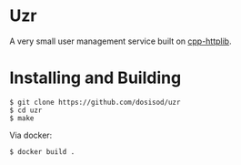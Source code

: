 # Uzr

A very small user management service built on [cpp-httplib](https://github.com/yhirose/cpp-httplib).

# Installing and Building

```
$ git clone https://github.com/dosisod/uzr
$ cd uzr
$ make
```

Via docker:

```
$ docker build .
```
